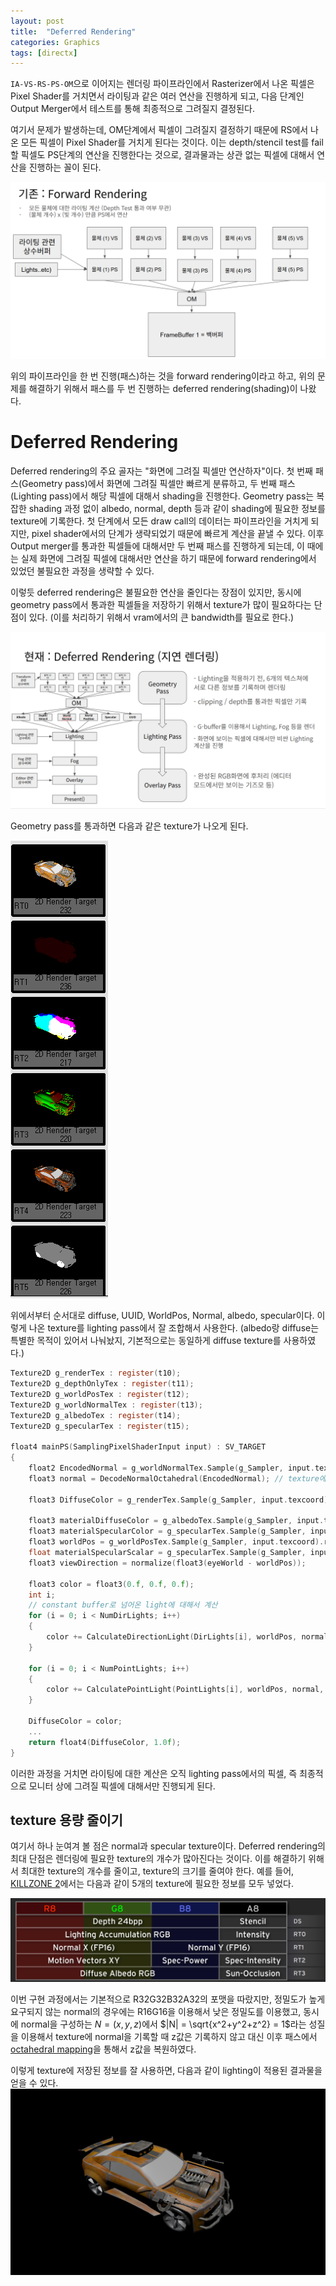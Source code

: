 ```yaml
---
layout: post
title:  "Deferred Rendering"
categories: Graphics
tags: [directx]
---
```

`IA-VS-RS-PS-OM`으로 이어지는 렌더링 파이프라인에서 Rasterizer에서 나온 픽셀은 Pixel Shader를 거치면서 라이팅과 같은 여러 연산을 진행하게 되고, 다음 단계인 Output Merger에서 테스트를 통해 최종적으로 그려질지 결정된다.

여기서 문제가 발생하는데, OM단계에서 픽셀이 그려질지 결정하기 때문에 RS에서 나온 모든 픽셀이 Pixel Shader를 거치게 된다는 것이다.
이는 depth/stencil test를 fail할 픽셀도 PS단계의 연산을 진행한다는 것으로, 결과물과는 상관 없는 픽셀에 대해서 연산을 진행하는 꼴이 된다.

![](/assets/img52.png)

위의 파이프라인을 한 번 진행(패스)하는 것을 forward rendering이라고 하고, 위의 문제를 해결하기 위해서 패스를 두 번 진행하는 deferred rendering(shading)이 나왔다.

# Deferred Rendering
Deferred rendering의 주요 골자는 "화면에 그려질 픽셀만 연산하자"이다.
첫 번째 패스(Geometry pass)에서 화면에 그려질 픽셀만 빠르게 분류하고, 두 번째 패스(Lighting pass)에서 해당 픽셀에 대해서 shading을 진행한다.
Geometry pass는 복잡한 shading 과정 없이 albedo, normal, depth 등과 같이 shading에 필요한 정보를 texture에 기록한다.
첫 단계에서 모든 draw call의 데이터는 파이프라인을 거치게 되지만, pixel shader에서의 단계가 생략되었기 때문에 빠르게 계산을 끝낼 수 있다.
이후 Output merger를 통과한 픽셀들에 대해서만 두 번째 패스를 진행하게 되는데, 이 때에는 실제 화면에 그려질 픽셀에 대해서만 연산을 하기 때문에 forward rendering에서 있었던 불필요한 과정을 생략할 수 있다.

이렇듯 deferred rendering은 불필요한 연산을 줄인다는 장점이 있지만, 동시에 geometry pass에서 통과한 픽셀들을 저장하기 위해서 texture가 많이 필요하다는 단점이 있다. (이를 처리하기 위해서 vram에서의 큰 bandwidth를 필요로 한다.)

![](/assets/img53.png)

Geometry pass를 통과하면 다음과 같은 texture가 나오게 된다.

![](/assets/img54.png)

위에서부터 순서대로 diffuse, UUID, WorldPos, Normal, albedo, specular이다. 이렇게 나온 texture를 lighting pass에서 잘 조합해서 사용한다. (albedo랑 diffuse는 특별한 목적이 있어서 나눠놨지, 기본적으로는 동일하게 diffuse texture를 사용하였다.)

```c
Texture2D g_renderTex : register(t10);
Texture2D g_depthOnlyTex : register(t11);
Texture2D g_worldPosTex : register(t12);
Texture2D g_worldNormalTex : register(t13);
Texture2D g_albedoTex : register(t14);
Texture2D g_specularTex : register(t15);

float4 mainPS(SamplingPixelShaderInput input) : SV_TARGET
{
    float2 EncodedNormal = g_worldNormalTex.Sample(g_Sampler, input.texcoord).rg; // normal
    float3 normal = DecodeNormalOctahedral(EncodedNormal); // texture에 압축되어있던 정보를 decode

    float3 DiffuseColor = g_renderTex.Sample(g_Sampler, input.texcoord).rgb; // diffuse
    
    float3 materialDiffuseColor = g_albedoTex.Sample(g_Sampler, input.texcoord).rgb; // albedo 사용
    float3 materialSpecularColor = g_specularTex.Sample(g_Sampler, input.texcoord).rgb; // specular texture 사용
    float3 worldPos = g_worldPosTex.Sample(g_Sampler, input.texcoord).rgb; // world position 사용
    float materialSpecularScalar = g_specularTex.Sample(g_Sampler, input.texcoord).a; // specular의 exponent 사용
    float3 viewDirection = normalize(float3(eyeWorld - worldPos));

    float3 color = float3(0.f, 0.f, 0.f);
    int i;
    // constant buffer로 넘어온 light에 대해서 계산
    for (i = 0; i < NumDirLights; i++)
    {
        color += CalculateDirectionLight(DirLights[i], worldPos, normal, viewDirection, materialDiffuseColor, materialSpecularColor, materialSpecularScalar);
    }
    
    for (i = 0; i < NumPointLights; i++)
    {
        color += CalculatePointLight(PointLights[i], worldPos, normal, viewDirection, materialDiffuseColor, materialSpecularColor, materialSpecularScalar);
    }
    
    DiffuseColor = color;
    ...
    return float4(DiffuseColor, 1.0f);
}
```

이러한 과정을 거치면 라이팅에 대한 계산은 오직 lighting pass에서의 픽셀, 즉 최종적으로 모니터 상에 그려질 픽셀에 대해서만 진행되게 된다. 

## texture 용량 줄이기
여기서 하나 눈여겨 볼 점은 normal과 specular texture이다. Deferred rendering의 최대 단점은 렌더링에 필요한 texture의 개수가 많아진다는 것이다. 이를 해결하기 위해서 최대한 texture의 개수를 줄이고, texture의 크기를 줄여야 한다. 예를 들어, [KILLZONE 2](https://www.guerrilla-games.com/media/News/Files/Develop07_Valient_DeferredRenderingInKillzone2.pdf)에서는 다음과 같이 5개의 texture에 필요한 정보를 모두 넣었다.

![](/assets/img55.png)

이번 구현 과정에서는 기본적으로 R32G32B32A32의 포맷을 따랐지만, 정밀도가 높게 요구되지 않는 normal의 경우에는 R16G16을 이용해서 낮은 정밀도를 이용했고, 동시에 normal을 구성하는 $N=(x,y,z)$에서 $|N| = \sqrt{x^2+y^2+z^2} = 1$라는 성질을 이용해서 texture에 normal을 기록할 때 z값은 기록하지 않고 대신 이후 패스에서 [octahedral mapping](https://gamedev.stackexchange.com/questions/169508/octahedral-impostors-octahedral-mapping)을 통해서 z값을 복원하였다.

이렇게 texture에 저장된 정보를 잘 사용하면, 다음과 같이 lighting이 적용된 결과물을 얻을 수 있다.
![](/assets/img56.png)